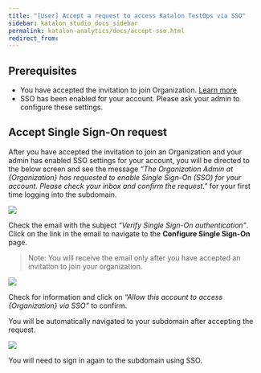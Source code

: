 ```yaml
---
title: "[User] Accept a request to access Katalon TestOps via SSO"
sidebar: katalon_studio_docs_sidebar
permalink: katalon-analytics/docs/accept-sso.html
redirect_from:
---
```

## Prerequisites

- You have accepted the invitation to join Organization. [Learn more](https://docs.katalon.com/katalon-analytics/docs/setup-org-team-project.html#invite-a-user-to-the-organization)
- SSO has been enabled for your account. Please ask your admin to configure these settings.

## Accept Single Sign-On request 

After you have accepted the invitation to join an Organization and your admin has enabled SSO settings for your account, you will be directed to the below screen and see the message *“The Organization Admin at {Organization} has requested to enable Single Sign-On (SSO) for your account. Please check your inbox and confirm the request."* for your first time logging into the subdomain.

![](https://github.com/katalon-studio/docs-images/raw/master/katalon-analytics/docs/accept-sso/join-organization-sso.png)

Check the email with the subject *“Verify Single Sign-On authentication"*. Click on the link in the email to navigate to the **Configure Single Sign-On** page.

> Note: You will receive the email only after you have accepted an invitation to join your organization.


![](https://github.com/katalon-studio/docs-images/raw/master/katalon-analytics/docs/accept-sso/accept-sso.png)

Check for information and click on *“Allow this account to access {Organization} via SSO”* to confirm.

You will be automatically navigated to your subdomain after accepting the request.

![](https://github.com/katalon-studio/docs-images/raw/master/katalon-analytics/docs/accept-sso/signin-sso.png)


You will need to sign in again to the subdomain using SSO.